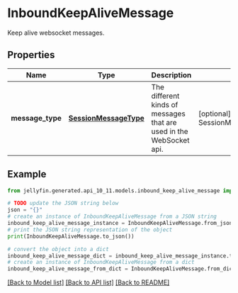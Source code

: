 # InboundKeepAliveMessage

Keep alive websocket messages.

## Properties

Name | Type | Description | Notes
------------ | ------------- | ------------- | -------------
**message_type** | [**SessionMessageType**](SessionMessageType.md) | The different kinds of messages that are used in the WebSocket api. | [optional] [readonly] [default to SessionMessageType.KEEPALIVE]

## Example

```python
from jellyfin.generated.api_10_11.models.inbound_keep_alive_message import InboundKeepAliveMessage

# TODO update the JSON string below
json = "{}"
# create an instance of InboundKeepAliveMessage from a JSON string
inbound_keep_alive_message_instance = InboundKeepAliveMessage.from_json(json)
# print the JSON string representation of the object
print(InboundKeepAliveMessage.to_json())

# convert the object into a dict
inbound_keep_alive_message_dict = inbound_keep_alive_message_instance.to_dict()
# create an instance of InboundKeepAliveMessage from a dict
inbound_keep_alive_message_from_dict = InboundKeepAliveMessage.from_dict(inbound_keep_alive_message_dict)
```
[[Back to Model list]](../README.md#documentation-for-models) [[Back to API list]](../README.md#documentation-for-api-endpoints) [[Back to README]](../README.md)


